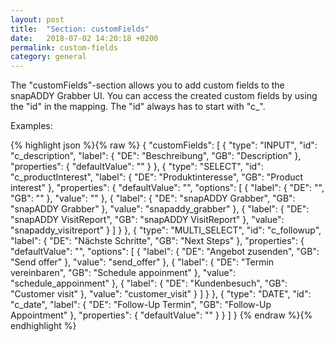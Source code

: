 ```yaml
---
layout: post
title:  "Section: customFields"
date:   2018-07-02 14:20:18 +0200
permalink: custom-fields
category: general
---
```

The "customFields"-section allows you to add custom fields to the snapADDY Grabber UI.
You can access the created custom fields by using the "id" in the mapping. The "id" always has to start with "c_".

Examples:

{% highlight json %}{% raw %}
    {
    "customFields": [
        {
            "type": "INPUT",
            "id": "c_description",
            "label": {
                "DE": "Beschreibung",
                "GB": "Description"
            },
            "properties": {
                "defaultValue": ""
            }
        },
        {
            "type": "SELECT",
            "id": "c_productInterest",
            "label": {
                "DE": "Produktinteresse",
                "GB": "Product interest"
            },
            "properties": {
                "defaultValue": "",
                "options": [
                    {
                        "label": {
                            "DE": "",
                            "GB": ""
                        },
                        "value": ""
                    },
                    {
                        "label": {
                            "DE": "snapADDY Grabber",
                            "GB": "snapADDY Grabber"
                        },
                        "value": "snapaddy_grabber"
                    },
                              {
                        "label": {
                            "DE": "snapADDY VisitReport",
                            "GB": "snapADDY VisitReport"
                        },
                        "value": "snapaddy_visitreport"
                    }
                ]
            }
        },
        {
            "type": "MULTI_SELECT",
            "id": "c_followup",
            "label": {
                "DE": "Nächste Schritte",
                "GB": "Next Steps"
            },
            "properties": {
                "defaultValue": "",
                "options": [
                    {
                        "label": {
                            "DE": "Angebot zusenden",
                            "GB": "Send offer"
                        },
                        "value": "send_offer"
                    },
                    {
                        "label": {
                            "DE": "Termin vereinbaren",
                            "GB": "Schedule appoinment"
                        },
                        "value": "schedule_appoinment"
                    },
                    {
                        "label": {
                            "DE": "Kundenbesuch",
                            "GB": "Customer visit"
                        },
                        "value": "customer_visit"
                    }
                ]
            }
        },
        {
            "type": "DATE",
            "id": "c_date",
            "label": {
                "DE": "Follow-Up Termin",
                "GB": "Follow-Up Appointment"
            },
            "properties": {
                "defaultValue": ""
            }
        }
    ]
}
{% endraw %}{% endhighlight %}


